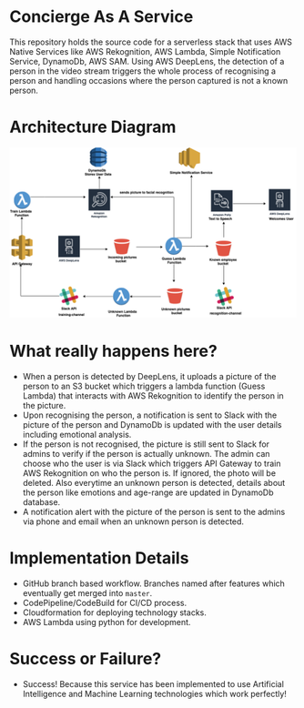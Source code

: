  # Concierge As A Service

This repository holds the source code for a serverless stack that uses AWS Native Services like AWS Rekognition, AWS Lambda, Simple Notification Service, DynamoDb, AWS SAM. Using AWS DeepLens, the detection of a person in the video stream triggers the whole process of recognising a person and handling occasions where the person captured is not a known person.

# Architecture Diagram

 ![Architecture](architecture/Xplorers.png "Serverless Architecture")

# What really happens here?

- When a person is detected by DeepLens, it uploads a picture of the person to an S3 bucket which triggers a lambda function (Guess Lambda) that interacts with AWS Rekognition to identify the person in the picture.
- Upon recognising the person, a notification is sent to Slack with the picture of the person and DynamoDb is updated with the user details including emotional analysis.
- If the person is not recognised, the picture is still sent to Slack for admins to verify if the person is actually unknown. The admin can choose who the user is via Slack which triggers API Gateway to train AWS Rekognition on who the person is. If ignored, the photo will be deleted. Also everytime an unknown person is detected, details about the person like emotions and age-range are updated in DynamoDb database.
- A notification alert with the picture of the person is sent to the admins via phone and email when an unknown person is detected.

# Implementation Details

- GitHub branch based workflow. Branches named after features which eventually get merged into `master`.
- CodePipeline/CodeBuild for CI/CD process.
- Cloudformation for deploying technology stacks.
- AWS Lambda using python for development.

# Success or Failure?

- Success! Because this service has been implemented to use Artificial Intelligence and Machine Learning technologies which work perfectly!
